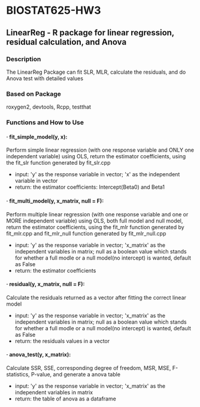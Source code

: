 # BIOSTAT625-HW3
## LinearReg - R package for linear regression, residual calculation, and Anova

### Description
The LinearReg Package can fit SLR, MLR, calculate the residuals, and do Anova test with detailed values


### Based on Package
roxygen2, devtools, Rcpp, testthat


### Functions and How to Use
#### · fit_simple_model(y, x): 
Perform simple linear regression (with one response variable and ONLY one independent variable) using OLS, return the estimator coefficients, using the fit_slr function generated by fit_slr.cpp
- input: 'y' as the response variable in vector; 'x' as the independent variable in vector
- return: the estimator coefficients: Intercept(Beta0) and Beta1

#### · fit_multi_model(y, x_matrix, null = F): 
Perform multiple linear regression (with one response variable and one or MORE independent variable) using OLS, both full model and null model, return the estimator coefficients, using the fit_mlr function generated by fit_mlr.cpp and fit_mlr_null function generated by fit_mlr_null.cpp
- input: 'y' as the response variable in vector; 'x_matrix' as the independent variables in matrix; null as a boolean value which stands for whether a full modle or a null model(no intercept) is wanted, default as False
- return: the estimator coefficients

#### · residual(y, x_matrix, null = F): 
Calculate the residuals returned as a vector after fitting the correct linear model
- input: 'y' as the response variable in vector; 'x_matrix' as the independent variables in matrix; null as a boolean value which stands for whether a full modle or a null model(no intercept) is wanted, default as False
- return: the residuals values in a vector

#### · anova_test(y, x_matrix): 
Calculate SSR, SSE, corresponding degree of freedom, MSR, MSE, F-statistics, P-value, and generate a anova table
- input: 'y' as the response variable in vector; 'x_matrix' as the independent variables in matrix
- return: the table of anova as a dataframe

  
